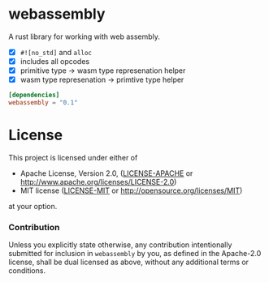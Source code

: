 # webassembly

A rust library for working with web assembly.

- [x] `#![no_std]` and `alloc`
- [x] includes all opcodes
- [x] primitive type -> wasm type represenation helper
- [x] wasm type represenation -> primtive type helper

```toml
[dependencies]
webassembly = "0.1"
```

# License

This project is licensed under either of

 * Apache License, Version 2.0, ([LICENSE-APACHE](LICENSE-APACHE) or
   http://www.apache.org/licenses/LICENSE-2.0)
 * MIT license ([LICENSE-MIT](LICENSE-MIT) or
   http://opensource.org/licenses/MIT)

at your option.

### Contribution

Unless you explicitly state otherwise, any contribution intentionally submitted
for inclusion in `webassembly` by you, as defined in the Apache-2.0 license, shall be
dual licensed as above, without any additional terms or conditions.
